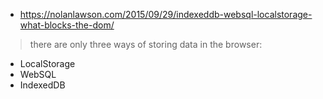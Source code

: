* https://nolanlawson.com/2015/09/29/indexeddb-websql-localstorage-what-blocks-the-dom/ 
> there are only three ways of storing data in the browser: 
  - LocalStorage
  - WebSQL
  - IndexedDB
